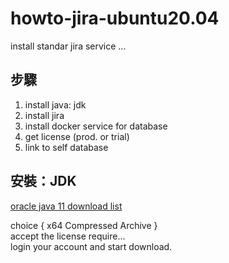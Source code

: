 # howto-jira-ubuntu20.04
install standar jira service ...

## 步驟
1. install java: jdk
2. install jira
3. install docker service for database
4. get license (prod. or trial)
5. link to self database

## 安裝：JDK
<a href="https://www.oracle.com/java/technologies/downloads/#java11" target="_blank" rel="noopener">oracle java 11 download list</a>

choice { x64 Compressed Archive } <br />
accept the license require... <br />
login your account and start download. <br />

